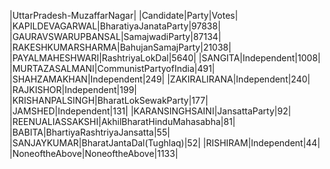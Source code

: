  
|UttarPradesh-MuzaffarNagar|
|Candidate|Party|Votes|
|KAPILDEVAGARWAL|BharatiyaJanataParty|97838|
|GAURAVSWARUPBANSAL|SamajwadiParty|87134|
|RAKESHKUMARSHARMA|BahujanSamajParty|21038|
|PAYALMAHESHWARI|RashtriyaLokDal|5640|
|SANGITA|Independent|1008|
|MURTAZASALMANI|CommunistPartyofIndia|491|
|SHAHZAMAKHAN|Independent|249|
|ZAKIRALIRANA|Independent|240|
|RAJKISHOR|Independent|199|
|KRISHANPALSINGH|BharatLokSewakParty|177|
|JAMSHED|Independent|131|
|KARANSINGHSAINI|JansattaParty|92|
|REENUALIASSAKSHI|AkhilBharatHinduMahasabha|81|
|BABITA|BhartiyaRashtriyaJansatta|55|
|SANJAYKUMAR|BharatJantaDal(Tughlaq)|52|
|RISHIRAM|Independent|44|
|NoneoftheAbove|NoneoftheAbove|1133|
